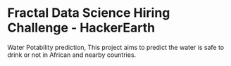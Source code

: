 #  Fractal Data Science Hiring Challenge - HackerEarth
Water Potability prediction,
This project aims to predict the water is safe to drink or not in African and nearby countries.
